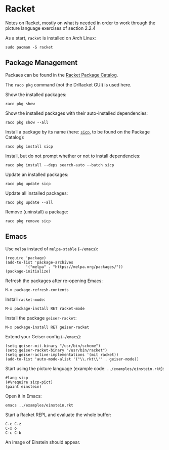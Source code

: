 # Racket

Notes on Racket, mostly on what is needed in order to work through the picture
language exercises of section 2.2.4

As a start, `racket` is installed on Arch Linux:

    sudo pacman -S racket

## Package Management

Packaes can be found in the [Racket Package Catalog](https://pkgs.racket-lang.org/).

The `raco pkg` command (not the DrRacket GUI) is used here.

Show the installed packages:

    raco pkg show

Show the installed packages with their auto-installed dependencies:

    raco pkg show --all

Install a package by its name (here: [`sicp`](https://pkgs.racket-lang.org/package/sicp),
to be found on the Package Catalog):

    raco pkg install sicp

Install, but do not prompt whether or not to install dependencies:

    raco pkg install --deps search-auto --batch sicp

Update an installed packages:

    raco pkg update sicp

Update all installed packages:

    raco pkg update --all

Remove (uninstall) a package:

    raco pkg remove sicp

## Emacs

Use `melpa` instaed of `melpa-stable` (`~/emacs`):

    (require 'package)
    (add-to-list 'package-archives
             '("melpa" . "https://melpa.org/packages/"))
    (package-initialize)

Refresh the packages after re-opening Emacs:

    M-x package-refresh-contents

Install `racket-mode`:

    M-x package-install RET racket-mode

Install the package `geiser-racket`:

    M-x package-install RET geiser-racket

Extend your Geiser config (`~/emacs`):

    (setq geiser-mit-binary "/usr/bin/scheme")
    (setq geiser-racket-binary "/usr/bin/racket")
    (setq geiser-active-implementations '(mit racket))
    (add-to-list 'auto-mode-alist '("\\.rkt\\'" . geiser-mode))

Start using the picture language (example code: `../examples/einstein.rkt`):

    #lang sicp
    (#%require sicp-pict)
    (paint einstein)

Open it in Emacs:

    emacs ../examples/einstein.rkt

Start a Racket REPL and evaluate the whole buffer:

    C-c C-z
    C-x o
    C-c C-b

An image of Einstein should appear.

